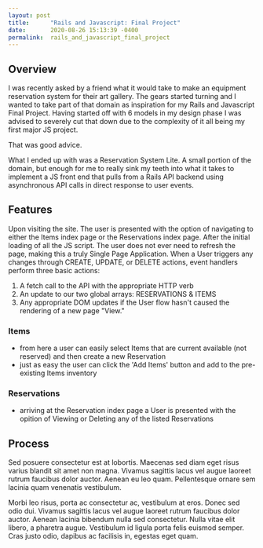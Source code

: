 ```yaml
---
layout: post
title:      "Rails and Javascript: Final Project"
date:       2020-08-26 15:13:39 -0400
permalink:  rails_and_javascript_final_project
---
```



## Overview
I was recently asked by a friend what it would take to make an equipment reservation system for their art gallery. The gears started turning and I wanted to take part of that domain as inspiration for my Rails and Javascript Final Project. Having started off with 6 models in my design phase I was advised to severely cut that down due to the complexity of it all being my first major JS project.

That was good advice.

What I ended up with was a Reservation System Lite. A small portion of the domain, but enough for me to really sink my teeth into what it takes to implement a JS front end that pulls from a Rails API backend using asynchronous API calls in direct response to user events.

## Features
Upon visiting the site. The user is presented with the option of navigating to either the Items index page or the Reservations index page. After the initial loading of all the JS script. The user does not ever need to refresh the page, making this a truly Single Page Application. When a User triggers any changes through CREATE, UPDATE, or DELETE actions, event handlers perform three basic actions:
1. A fetch call to the API with the appropriate HTTP verb
2. An update to our two global arrays: RESERVATIONS & ITEMS
3. Any appropriate DOM updates if the User flow hasn't caused the rendering of a new page "View."


### Items
* from here a user can easily select Items that are current available (not reserved) and then create a new Reservation
* just as easy the user can click the 'Add Items' button and add to the pre-existing Items inventory
### Reservations
* arriving at the Reservation index page a User is presented with the opition of Viewing or Deleting any of the listed Reservations

## Process
Sed posuere consectetur est at lobortis. Maecenas sed diam eget risus varius blandit sit amet non magna. Vivamus sagittis lacus vel augue laoreet rutrum faucibus dolor auctor. Aenean eu leo quam. Pellentesque ornare sem lacinia quam venenatis vestibulum.

Morbi leo risus, porta ac consectetur ac, vestibulum at eros. Donec sed odio dui. Vivamus sagittis lacus vel augue laoreet rutrum faucibus dolor auctor. Aenean lacinia bibendum nulla sed consectetur. Nulla vitae elit libero, a pharetra augue. Vestibulum id ligula porta felis euismod semper. Cras justo odio, dapibus ac facilisis in, egestas eget quam.
